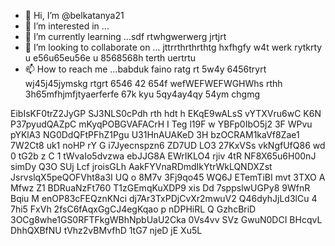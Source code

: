 - 👋 Hi, I’m @belkatanya21
- 👀 I’m interested in ...
- 🌱 I’m currently learning ...sdf rtwhgwerwerg jrtjrt 
- 💞️ I’m looking to collaborate on ... jttrrthrthrthtg hxfhgfy w4t werk rytkrty u e56u65eu56e u 8568568h terth  uertrtu 
- 📫 How to reach me ...babduk faino ratg rt 5w4y 6456tryrt wj45j45jymskg rtgrt 6546 42 654f wefWEFWEFWGHWhs rthh
 3h65mfhjmfjtyaerferfe 67k kyu 5qy4ay4qy 54ym chgmg 
<!--- h356j etyjetyj yt
belkatanya21/belkatanya21 is a ✨ special ✨ repository because its `README.md` (this file) appears on your GitHub profile.
You can click the Preview link to take a look at your changes.
--->
EibIsKF0trZ2JyGP
SJ3NLS0cPdh rth
hdt h
EKqE9wALsS
 vYTXVru6wC 
K6N  P37pyudQAZpC mKyqPOBGVAFACrH I Teg l19F  w YBFp0IbO5j2 3F WPvu pYKlA3 NG0DdQFtPFhZ1Pgu U31HnAUAKeD 3H bzOCRAM1kaVf8Zae1 7W2Ct8  uk1 noHP rY G  i7Jyecnspzn6 ZD7UD LO3 27KxVSs vkNgfUfQ86 wd 0  tG2b z C 1  tWvaIo5dvzwa  ebJJG8A  EWrIKLO4 rjiv 4tR NF8X65u6H00nJ simDy Q3O SUj Lcf jroisGLh AakFYVnaRDmdIkYtrWkLQNDXZst   JsrvslqX5peQOFVht8a3I UQ o 8M7v 3Fj9qo45 WQ6J ETemTiBI  mvt 3TXO A Mfwz Z1 BDRuaNzFt760 T1zGEmqKuXDP9 xis Dd 7sppslwUGPy8 9WfnR Bqiu M enOP83cFEQznKNci dj7Ar3TxPDjCvXr2mwuV2 Q46dyhJjLd3lCu  4  7hi5 FxVh  2fsC6fAqxGgCJ4egKqao p nDPHiRL Q GzhcBriD 3OCg8whe1GS0RFTFkgWBhNpbUaU2Cka 0Vs4vv SVz GwuN0DCI BHcqvL DhhQXBfNU tVhz2vBMvfhD  1tG7 njeD jE   Xu5L
